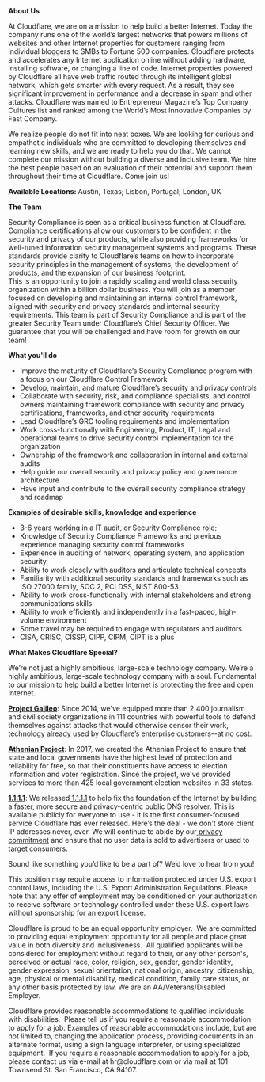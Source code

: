 <div class="content-intro">
	<div><strong>About Us</strong></div>
	<div>
		<p>At Cloudflare, we are on a mission to help build a better Internet. Today the company runs one of the world’s largest networks that powers millions of websites and other Internet properties for customers ranging from individual bloggers to SMBs to Fortune 500 companies. Cloudflare protects and accelerates any Internet application online without adding hardware, installing software, or changing a line of code. Internet properties powered by Cloudflare all have web traffic routed through its intelligent global network, which gets smarter with every request. As a result, they see significant improvement in performance and a decrease in spam and other attacks. Cloudflare was named to Entrepreneur Magazine’s Top Company Cultures list and ranked among the World’s Most Innovative Companies by Fast Company.&nbsp;</p>
		<p><span style="font-weight: 400;">We realize people do not fit into neat boxes. We are looking for curious and empathetic individuals who are committed to developing themselves and learning new skills, and we are ready to help you do that. We cannot complete our mission without building a diverse and inclusive team. We hire the best people based on an evaluation of their potential and support them throughout their time at Cloudflare. Come join us!&nbsp;</span></p>
	</div>
</div>
<p><strong>Available Locations: </strong>Austin, Texas<strong>; </strong>Lisbon, Portugal; London, UK&nbsp;</p>
<p><strong>The Team</strong></p>
<p>Security Compliance is seen as a critical business function at Cloudflare. Compliance certifications allow our customers to be confident in the security and privacy of our products, while also providing frameworks for well-tuned information security management systems and programs. These standards provide clarity to Cloudflare’s teams on how to incorporate security principles in the management of systems, the development of products, and the expansion of our business footprint.<br>This is an opportunity to join a rapidly scaling and world class security organization within a billion dollar business. You will join as a member focused on developing and maintaining an internal control framework, aligned with security and privacy standards and internal security requirements. This team is part of Security Compliance and is part of the greater Security Team under Cloudflare’s Chief Security Officer. We guarantee that you will be challenged and have room for growth on our team!&nbsp;</p>
<p><strong>What you'll do</strong></p>
<ul>
	<li>Improve the maturity of Cloudflare’s Security Compliance program with a focus on our Cloudflare Control Framework</li>
	<li>Develop, maintain, and mature Cloudflare’s security and privacy controls</li>
	<li>Collaborate with security, risk, and compliance specialists, and control owners maintaining framework compliance with security and privacy certifications, frameworks, and other security requirements</li>
	<li>Lead Cloudflare’s GRC tooling requirements and implementation</li>
	<li>Work cross-functionally with Engineering, Product, IT, Legal and operational teams to drive security control implementation for the organization</li>
	<li>Ownership of the framework and collaboration in internal and external audits</li>
	<li>Help guide our overall security and privacy policy and governance architecture</li>
	<li>Have input and contribute to the overall security compliance strategy and roadmap</li>
</ul>
<p><strong>Examples of desirable skills, knowledge and experience</strong></p>
<ul>
	<li>3-6 years working in a IT audit, or Security Compliance role;</li>
	<li>Knowledge of Security Compliance Frameworks and previous experience managing security control frameworks</li>
	<li>Experience in auditing of network, operating system, and application security</li>
	<li>Ability to work closely with auditors and articulate technical concepts</li>
	<li>Familiarity with additional security standards and frameworks such as ISO 27000 family, SOC 2, PCI DSS, NIST 800-53</li>
	<li>Ability to work cross-functionally with internal stakeholders and strong communications skills</li>
	<li>Ability to work efficiently and independently in a fast-paced, high-volume environment</li>
	<li>Some travel may be required to engage with regulators and auditors</li>
	<li>CISA, CRISC, CISSP, CIPP, CIPM, CIPT is a plus</li>
</ul>
<div class="content-conclusion">
	<p><strong>What Makes Cloudflare Special?</strong></p>
	<p><span style="font-weight: 400;">We’re not just a highly ambitious, large-scale technology company. We’re a highly ambitious, large-scale technology company with a soul. Fundamental to our mission to help build a better Internet is protecting the free and open Internet.</span></p>
	<p><a href="https://blog.cloudflare.com/protecting-free-expression-online/"><strong>Project Galileo</strong></a><span style="font-weight: 400;">: Since 2014, we've equipped more than 2,400 journalism and civil society organizations in 111 countries with powerful tools to defend themselves against attacks that would otherwise censor their work, technology already used by Cloudflare’s enterprise customers--at no cost.</span></p>
	<p><strong><a href="https://www.cloudflare.com/athenian/">Athenian Project</a></strong><span style="font-weight: 400;">: In 2017, we created the Athenian Project to ensure that state and local governments have the highest level of protection and reliability for free, so that their constituents have access to election information and voter registration. Since the project, we've provided services to more than 425 local government election websites in 33 states.</span></p>
	<p><a href="https://1.1.1.1/"><strong>1.1.1.1</strong></a><span style="font-weight: 400;">: We released</span><a href="https://1.1.1.1/"> <span style="font-weight: 400;">1.1.1.1</span></a><span style="font-weight: 400;"> to help fix the foundation of the Internet by building a faster, more secure and privacy-centric public DNS resolver. This is available publicly for everyone to use - it is the first consumer-focused service Cloudflare has ever released. Here’s the deal - we don’t store client IP addresses never, ever. We will continue to abide by our</span><a href="https://developers.cloudflare.com/1.1.1.1/privacy/public-dns-resolver"> privacy commitment</a><span style="font-weight: 400;"> and ensure that no user data is sold to advertisers or used to target consumers.</span></p>
	<p><span style="font-weight: 400;">Sound like something you’d like to be a part of? We’d love to hear from you!</span></p>
	<p><span style="font-weight: 400;">This position may require access to information protected under U.S. export control laws, including the U.S. Export Administration Regulations. Please note that any offer of employment may be conditioned on your authorization to receive software or technology controlled under these U.S. export laws without sponsorship for an export license.</span></p>
	<p><span style="font-weight: 400;">Cloudflare is proud to be an equal opportunity employer. &nbsp;We are committed to providing equal employment opportunity for all people and place great value in both diversity and inclusiveness. &nbsp;All qualified applicants will be considered for employment without regard to their, or any other person's, perceived or actual</span> <span style="font-weight: 400;">race, color, religion, sex, gender, gender identity, gender expression, sexual orientation, national origin, ancestry, citizenship, age, physical or mental disability, medical condition, family care status, or any other basis protected by law. </span><span style="font-weight: 400;">We are an AA/Veterans/Disabled Employer.</span></p>
	<p><span style="font-weight: 400;">Cloudflare provides reasonable accommodations to qualified individuals with disabilities. &nbsp;Please tell us if you require a reasonable accommodation to apply for a job. Examples of reasonable accommodations include, but are not limited to, changing the application process, providing documents in an alternate format, using a sign language interpreter, or using specialized equipment. &nbsp;If you require a reasonable accommodation to apply for a job, please contact us via e-mail at </span><span style="font-weight: 400;">hr@cloudflare.com</span><span style="font-weight: 400;"> or via mail at 101 Townsend St. San Francisco, CA 94107.</span></p>
</div>